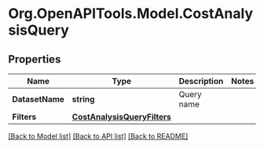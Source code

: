 # Org.OpenAPITools.Model.CostAnalysisQuery

## Properties

Name | Type | Description | Notes
------------ | ------------- | ------------- | -------------
**DatasetName** | **string** | Query name | 
**Filters** | [**CostAnalysisQueryFilters**](CostAnalysisQueryFilters.md) |  | 

[[Back to Model list]](../README.md#documentation-for-models) [[Back to API list]](../README.md#documentation-for-api-endpoints) [[Back to README]](../README.md)

